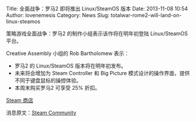 Title: 全面战争：罗马2 即将推出 Linux/SteamOS 版本
Date: 2013-11-08 10:54
Author: lovenemesis
Category: News
Slug: totalwar-rome2-will-land-on-linux-steamos

策略游戏全面战争：罗马2 的制作小组表示该作将在明年初登陆 Linux/SteamOS
平台。

Creative Assembly 小组的 Rob Bartholomew 表示：

-   罗马2 的 Linux/SteamOS 版本将在明年初发布。
-   未来将会增加为 Steam Controller 和 Big Picture
    模式设计的操作界面，提供不同于键盘鼠标的操控体验。
-   本周末购买罗马2 可享受 25% 折扣。

[Steam 商店](http://store.steampowered.com/app/214950/?snr=1_4_4__40)

消息原文：[Steam
Community](http://steamcommunity.com/groups/steamuniverse#announcements/detail/1946973719015581944)
